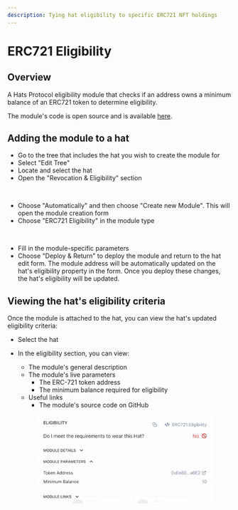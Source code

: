 ```yaml
---
description: Tying hat eligibility to specific ERC721 NFT holdings
---
```


# ERC721 Eligibility

## **Overview**

A Hats Protocol eligibility module that checks if an address owns a minimum balance of an ERC721 token to determine eligibility.

The module's code is open source and is available [here](https://github.com/pumpedlunch/HatsEligibilityModules/blob/master/src/ERC721EligibilityModule.sol).

## **Adding the module to a hat**

* Go to the tree that includes the hat you wish to create the module for
* Select "Edit Tree"
* Locate and select the hat
* Open the "Revocation & Eligibility" section

<figure><img src="../../.gitbook/assets/Revocation And Eligibility Zoom.png" alt=""><figcaption></figcaption></figure>

* Choose "Automatically" and then choose "Create new Module". This will open the module creation form
* Choose "ERC721 Eligibility" in the module type

<figure><img src="../../.gitbook/assets/ERC721 Eligibility Guide.png" alt=""><figcaption></figcaption></figure>

* Fill in the module-specific parameters
* Choose "Deploy & Return" to deploy the module and return to the hat edit form. The module address will be automatically updated on the hat's eligibility property in the form. Once you deploy these changes, the hat's eligibility will be updated.

## Viewing the hat's eligibility criteria

Once the module is attached to the hat, you can view the hat's updated eligibility criteria:

* Select the hat
*   In the eligibility section, you can view:

    * The module's general description
    * The module's live parameters
      * The ERC-721 token address
      * The minimum balance required for eligibility&#x20;
    * Useful links
      * The module's source code on GitHub

    <figure><img src="../../.gitbook/assets/image (1).png" alt="" width="563"><figcaption></figcaption></figure>
